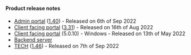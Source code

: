 #### Product release notes
* [Admin portal](/release-notes/admin) ([1.40](/configs/release-notes/admin/v1.40.1)) - Released on 6th of Sep 2022
* [Client facing portal](/release-notes/portal) ([3.31](/configs/release-notes/portal/v3.31)) - Released on 16th of Aug 2022
* [Client facing portal](https://help.deskdirector.com/article/4uzjpwaiou) (5.0.10) - Windows - Released on 13th of May 2022
* [Backend server](https://help.deskdirector.com/article/5ml4ieesph-server-changelog)
* [TECH](/release-notes/tech) ([1.46](/configs/release-notes/tech/v1.46)) - Released on 7th of Sep 2022
